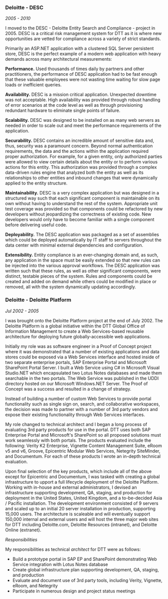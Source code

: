 
### Deloitte - DESC

_2005 - 2010_

I moved to the DESC - Deloitte Entity Search and Compliance - project in 2005. DESC is a critical risk management system for DTT as it is where new opportunities are vetted for compliance across a variety of strict standards.

Primarily an ASP.NET application with a clustered SQL Server persistent store, DESC is the perfect example of a modern web application with heavy demands across many architectural measurements:

**Performance.** Used thousands of times daily by partners and other practitioners, the performance of DESC application had to be fast enough that these valuable employees were not wasting time waiting for slow page loads or inefficient queries.

**Availability.** DESC is a mission critical application. Unexpected downtime was not acceptable. High availability was provided through robust handling of error scenarios at the code level as well as through provisioning redundant hardware to eliminate single points of failure.

**Scalability.** DESC was designed to be installed on as many web servers as needed in order to scale out and meet the performance requirements of the application.

**Securability.** DESC contains an incredible amount of sensitive data and, thus, security was a paramount concern. Beyond normal authentication requirements, the data and the actions within the application required proper authorization. For example, for a given entity, only authorized parties were allowed to view certain details about the entity or to perform various actions for this entity. This authorization was provided through a complex data-driven rules engine that analyzed both the entity as well as its relationships to other entities and inbound changes that were dynamically applied to the entity structure.

**Maintainability.** DESC is a very complex application but was designed in a structured way such that each significant component is maintainable on its own without having to understand the rest of the system. Appropriate unit test coverage was provided so that components could be refactored by new developers without jeopardizing the correctness of existing code. New developers would only have to become familiar with a single component before delivering useful code.

**Deployability.** The DESC application was packaged as a set of assemblies which could be deployed automatically by IT staff to servers throughout the data center with minimal external dependencies and configuration.

**Extensibility.** Entity compliance is an ever-changing domain and, as such, any application in the space must be easily extended so that new rules can be injected into the various approval workflows. The DESC application was written such that these rules, as well as other significant components, were distinct, testable pieces of the system. Rules and components could be created and added on demand while others could be modified in place or removed, all with the system dynamically updating accordingly.

### Deloitte - Deloitte Platform

_Jul 2002 - 2005_

I was brought onto the Deloitte Platform project at the end of July 2002. The Deloitte Platform is a global initiative within the DTT Global Office of Information Management to create a Web Services-based reusable architecture for deploying future globally-accessible web applications.

Initially my role was as software engineer in a Proof of Concept project where it was demonstrated that a number of existing applications and data stores could be exposed via a Web Services interface and hosted inside of two separate enterprise portals, SAP Enterprise Portal and Microsoft SharePoint Portal Server. I built a Web Service using C# in Microsoft Visual Studio.NET which encapsulated two Lotus Notes databases and made them searchable in the two portals. The Web Service was published in the UDDI directory hosted on our Microsoft Windows.NET Server. The Proof of Concept was a success and resulted in a change of strategy.

Instead of building a number of custom Web Services to provide portal functionality such as single sign on, search, and collaborative workspaces, the decision was made to partner with a number of 3rd party vendors and expose their existing functionality through Web Services interfaces.

My role changed to technical architect and I began a long process of evaluating 3rd party products for use in the portal. DTT uses both SAP Enterprise Portal and Microsoft's SharePoint so all proposed solutions must work seamlessly with both portals. The products evaluated include the following: Verity K2 Enterprise, Vignette Content Management Suite, eRoom v5 and v6, Groove, Epicentric Modular Web Services, Netegrity SiteMinder, and Documentum. For each of these products I wrote an in-depth technical evaluation.

Upon final selection of the key products, which include all of the above except for Epicentric and Documentum, I was tasked with creating a global infrastructure to upport a full lifecycle deployment of the Deloitte Platform. Working with in-house and external administrators, I devised an infrastructure supporting development, QA, staging, and production for deployment in the United States, United Kingdom, and a to-be-decided Asia / Pacific installation. The development environment consisted of 9 servers and scaled up to an initial 20 server installation in production, supporting 15,000 users. The architecture is scaleable and will eventually support 150,000 internal and external users and will host the three major web sites for DTT including Deloitte.com, Deloitte Resources (intranet), and Deloitte Online (extranet).

*Responsibilities*

My responsibilities as technical _architect_ for DTT were as follows:

*   Build a prototype portal in SAP EP and SharePoint demonstrating Web Service integration with Lotus Notes database
*   Create global infrastructure plan supporting development, QA, staging, and production
*   Evaluate and document use of 3rd party tools, including Verity, Vignette, eRoom, and Netegrity
*   Participate in numerous design and project status meetings
